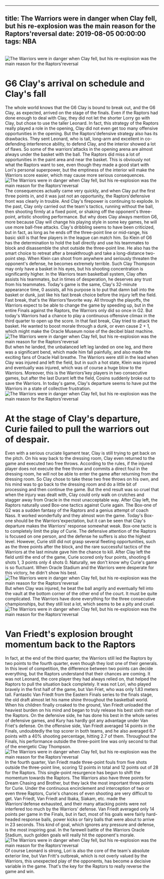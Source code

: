 
---
title: The Warriors were in danger when Clay fell, but his re-explosion was the main reason for the Raptors'reversal
date: 2019-08-05 00:00:00
tags:  NBA
---
​
![The Warriors were in danger when Clay fell, but his re-explosion was the main reason for the Raptors'reversal](e4c1e7eb6c8746d68fc8d14c3c725ec8.jpg)
​
# G6 Clay's arrival on schedule and Clay's fall
The whole world knows that the G6 Clay is bound to break out, and the G6 Clay, as expected, arrived on the stage of the finals.
Even if the Raptors had done enough to deal with Clay, they did not let the shorter Lorry go with Clay, but chose to use the taller Leonard.
In fact, this strategy of the Raptors really played a role in the opening, Clay did not even get too many offensive opportunities in the opening.
But the Raptors'defensive strategy also has its drawbacks. They sent Leonard, who is tall, long-arm and excellent in co-defending interference ability, to defend Clay, and the interior showed a lot of flaws.
So some of the warriors'attacks in the opening arena are almost always under the basket with the ball. The Raptors did miss a lot of opportunities in the paint area and near the basket.
This is obviously not what the Raptors want to see, even though they made a good start with Lori's personal superpower, but the emptiness of the interior will make the Warriors score easier, which may cause more serious consequences.
​
![The Warriors were in danger when Clay fell, but his re-explosion was the main reason for the Raptors'reversal](e635fa7b345e4525af91132b93cde341.jpg)
​
The consequences actually came very quickly, and when Clay put the first three points in, and it was just not an opportunity, the Raptors'defensive front was clearly in trouble.
And Clay's firepower is continuing to explode. In the past, Clay only carried out the team's tactics, running without the ball, then shooting firmly at a fixed point, or shaking off the opponent's three-point, artistic shooting performance.
But why does Clay always mention G6, more because Clay will change his playing style in some key games, he will use more ball-free attacks.
Clay's dribbling seems to have been criticized, but in fact, as long as he ends off the three-point line or mid-range, his basic skill is that few players in the league can match him.
So Klein of G6 has the determination to hold the ball directly and use his teammates to block and disassemble the shot outside the three-point line. He also has the smart choice to retreat after a breakthrough and take a long-distance two-point step. When Klein can shoot from anywhere and seriously threaten the opponent's defense, he becomes extremely terrible.
Such Clay Thompson may only have a basket in his eyes, but his shooting concentration is significantly higher. In the Warriors team basketball system, Clay often assists his teammates, but in times of desperation, he deserves any trust from his teammates.
Today's game is the same, Clay's 32-minute appearance time, 0 assists, all his purpose is to put that damn ball into the basket or dunk, just like his fast break choice before the injury left the field.
Fast break, that's the Warriors'favorite way. All through the playoffs, the Warriors expect to be able to change the game by speeding up, but in the entire Finals against the Raptors, the Warriors only did so once in G2.
But today's Warriors had a chance to play a continuous offensive climax in the third quarter to open up the score. In that fast break, Clay tried to attack the basket. He wanted to boost morale through a dunk, or even cause 2 + 1, which might make the Oracle Museum noise of the decibel blast machine.
​
![The Warriors were in danger when Clay fell, but his re-explosion was the main reason for the Raptors'reversal](61e490a968f4475e9dbd8c9bde8f4599.jpg)
​
But when he landed, the unbalanced left leg landed on one leg, and there was a significant bend, which made him fall painfully, and also made the exciting fans of Oracle Hall breathe.
The Warriors were still in the lead when Clay was injured and left the field, but in such a hot state, Klein was injured and eventually was injured, which was of course a huge blow to the Warriors.
Moreover, this is the Warriors'key players in two consecutive games, but after the last Durant left the field, Cosins suddenly broke out to save the Warriors. In today's game, Clay's departure seems to have put the Warriors in a state of collective frustration.
​
![The Warriors were in danger when Clay fell, but his re-explosion was the main reason for the Raptors'reversal](f286ece08b4248e084275c87d3fdde38.jpg)
​
# At the stage of Clay's departure, Curie failed to pull the warriors out of despair.
Even with a serious cruciate ligament tear, Clay is still trying to get back on the pitch.
On his way back to the dressing room, Clay even returned to the game and executed two free throws. According to the rules, if the injured player does not execute the free throw and commits a direct foul in the dressing room, he will not be able to enter the game after returning from the dressing room.
So Clay chose to take these two free throws on his own, and his mind was to go back to the dressing room and do a little bit of processing and then continue the game.
But the end result was so cruel that when the injury was dealt with, Clay could only walk on crutches and stagger away from Oracle in the most unacceptable way.
After Clay left, the Raptors naturally used Box-one tactics against Curie again.
The Box-one of G2 was a sudden fantasy of the Raptors and a genius attempt of coach Nass. It worked wonderfully and they almost won the game.
Today's Box-one should be the Warriors'expectation, but it can be seen that Clay's departure makes the Warriors' response somewhat weak.
Box-one tactic is to completely limit the play of Curie. The defensive attention of the Raptors is focused on one person, and the defense he suffers is also the highest level.
However, Curie still did not grasp several fleeting opportunities, such as the three points after the block, and the rare successful tactics of the Warriors at the last minute gave him the chance to kill.
After Clay left the field until the end of the game, Curie scored only four points, shooting 6 shots 1, 3 points only 4 shots 0.
Naturally, we don't know why Curie's game is so fluctuant. When Oracle Stadium and the Warriors were desperate for this victory, he didn't show his best.
​
![The Warriors were in danger when Clay fell, but his re-explosion was the main reason for the Raptors'reversal](24eab135941c4f82b24489202b9327f0.jpg)
​
But when Clay was injured, he beat the ball angrily and eventually fell into the vault at the bottom corner of the other end of the court. It must be quite complicated. The Warriors have done everything for the three consecutive championships, but they still lost a lot, which seems to be a pity and cruel.
​
![The Warriors were in danger when Clay fell, but his re-explosion was the main reason for the Raptors'reversal](3ae1ab464cb34f7e8e3aac17b185f575.jpg)
​
# Van Friedt's explosion brought momentum back to the Raptors
In fact, at the end of the third quarter, the Warriors still led the Raptors by two points to the fourth quarter, even though they lost one of their generals.
In this level of competition, the difference between two points can decide everything, but the Raptors understand that their chances are coming.
It was not Leonard, the core player they had always relied on, that helped the Raptors to pull the situation back completely. It was not Lori, who played bravely in the first half of the game, but Van Friet, who was only 1.83 meters tall.
Fantastic Van Friedt from the Eastern Finals series to the finals stage, the old draft almost let his name shine throughout the basketball world.
When his children finally croaked to the ground, Van Friedt unloaded the heaviest burden on his mind and began to truly release his best sixth man of the Raptors.
On the defensive side, he has done his best in the whole series of defensive games, and Kury has hardly got any advantage under Van Friet's defense.
On the offensive side, Van Friedt averaged 14 points in the Finals, undoubtedly the top scorer in both teams, and he also averaged 6.7 points with a 40% shooting percentage, hitting 2.7 of them.
Throughout the Finals, his performance outside the three-point line was only second to that of the energetic Clay Thompson.
​
![The Warriors were in danger when Clay fell, but his re-explosion was the main reason for the Raptors'reversal](0a789488f1204ef6b2b82aa35207fff5.jpg)
​
In the fourth quarter, Van Friedt made three-point fouls from five shots outside the three-point line, scoring 12 points in total and 12 points out of 28 for the Raptors. This single-point resurgence has begun to shift the momentum towards the Raptors.
The Warriors also have three points for Dream Chasing and Brother, but they lack the most important three points for Curie. Under the continuous encirclement and interception of two or even three Raptors, Curie's chances of even shooting are very difficult to get.
Van Friedt, Van Friedt and Ibaka, Siakam, etc. made the Warriors'defense exhausted, and their many attacking points were not interfered too much by the Warriors' defense.
Van Friedt averaged only 14 points per game in the Finals, but in fact, most of his goals were fairly hard-headed response balls, power kicks or fairy balls that were about to arrive in 23 seconds.
This kind of goal, which ignores any pressure and defense, is the most inspiring goal. In the farewell battle of the Warriors Oracle Stadium, such golden goals will really hit the opponent's morale.
​
![The Warriors were in danger when Clay fell, but his re-explosion was the main reason for the Raptors'reversal](532bae4fc55146d48792c1d6008afdd7.jpg)
​
Of course Leonard is strong, Lori is also the core of the team's absolute exterior line, but Van Fritt's outbreak, which is not overly valued by the Warriors, this unexpected play of the opponents, has become a decisive variable in the game.
That's the key for the Raptors to really reverse the game and win.